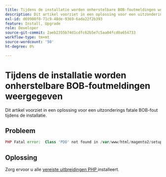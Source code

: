 ```yaml
---
title: Tijdens de installatie worden onherstelbare BOB-foutmeldingen weergegeven
description: Dit artikel voorziet in een oplossing voor een uitzonderings fatale BOB-fout tijdens de installatie.
exl-id: d69908f0-71c9-48de-9369-6ada22f2b393
feature: Install, Upgrade
role: Developer
source-git-commit: 2aeb2355b74d1cdfc62b5e7c5aa04fcd0a654733
workflow-type: tm+mt
source-wordcount: '50'
ht-degree: 0%

---
```


# Tijdens de installatie worden onherstelbare BOB-foutmeldingen weergegeven

Dit artikel voorziet in een oplossing voor een uitzonderings fatale BOB-fout tijdens de installatie.

## Probleem

```php
PHP Fatal error:  Class 'PDO' not found in /var/www/html/magento2/setup/module/Magento/Setup/src/Module/Setup/ConnectionFactory.php on line 44
```

## Oplossing

Zorg ervoor u alle [ vereiste uitbreidingen PHP ](https://experienceleague.adobe.com/nl/docs/commerce-operations/installation-guide/prerequisites/php-settings) installeert.
